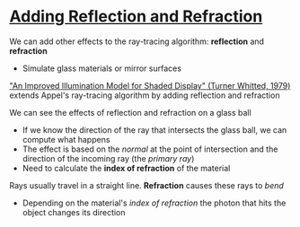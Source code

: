 # [Adding Reflection and Refraction](https://www.scratchapixel.com/lessons/3d-basic-rendering/introduction-to-ray-tracing/adding-reflection-and-refraction)

We can add other effects to the ray-tracing algorithm: **reflection** and **refraction**
* Simulate glass materials or mirror surfaces

["An Improved Illumination Model for Shaded Display" (Turner Whitted, 1979)](https://www.cs.drexel.edu/~david/Classes/Papers/p343-whitted.pdf) extends Appel's ray-tracing algorithm by adding reflection and refraction

We can see the effects of reflection and refraction on a glass ball
* If we know the direction of the ray that intersects the glass ball, we can compute what happens
* The effect is based on the *normal* at the point of intersection and the direction of the incoming ray (the *primary ray*)
* Need to calculate the **index of refraction** of the material

Rays usually travel in a straight line. **Refraction** causes these rays to *bend*
* Depending on the material's *index of refraction* the photon that hits the object changes its direction
